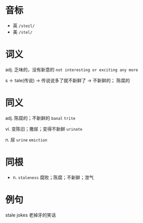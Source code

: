 # 音标

- 英 `/steɪl/`
- 美 `/stel/`

# 词义

adj. 乏味的，没有新意的
`not interesting or exciting any more`



s ＋ tale(传说) → 传说说多了就不新鲜了 → 不新鲜的； 陈腐的

# 同义

adj. 陈腐的；不新鲜的
`banal` `trite`

vi. 变陈旧；撒尿；变得不新鲜
`urinate`

n. 尿
`urine` `emiction`

# 同根

- n. `staleness` 腐败；陈腐；不新鲜；泄气

# 例句

stale jokes
老掉牙的笑话


